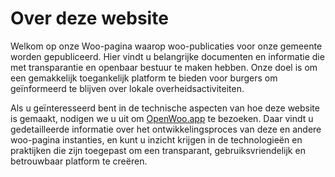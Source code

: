 # Over deze website

Welkom op onze Woo-pagina waarop woo-publicaties voor onze gemeente worden gepubliceerd. Hier vindt u belangrijke documenten en informatie die met transparantie en openbaar bestuur te maken hebben. Onze doel is om een gemakkelijk toegankelijk platform te bieden voor burgers om geïnformeerd te blijven over lokale overheidsactiviteiten.

Als u geïnteresseerd bent in de technische aspecten van hoe deze website is gemaakt, nodigen we u uit om [OpenWoo.app](https://openwoo.app/) te bezoeken. Daar vindt u gedetailleerde informatie over het ontwikkelingsproces van deze en andere woo-pagina instanties, en kunt u inzicht krijgen in de technologieën en praktijken die zijn toegepast om een transparant, gebruiksvriendelijk en betrouwbaar platform te creëren.
